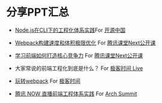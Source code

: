 # 分享PPT汇总

- [Node.js在CLI下的工程化体系实践](https://github.com/cpselvis/sharing/blob/master/ppt/%E6%88%90%E9%83%BDOSC%E5%88%86%E4%BA%AB2017-09-23/Node.js%E5%9C%A8CLI%E4%B8%8B%E5%B7%A5%E7%A8%8B%E5%8C%96%E4%BD%93%E7%B3%BB%E5%AE%9E%E8%B7%B5.pdf)For [开源中国](https://www.oschina.net/event/2264168)

- [Webpack构建速度和体积极限优化](https://github.com/cpselvis/sharing/blob/master/ppt/%E8%85%BE%E8%AE%AF%E8%AF%BE%E5%A0%82Next%E5%85%AC%E5%BC%80%E8%AF%BE2018-11-27/%E3%80%8AWebpack%E6%9E%84%E5%BB%BA%E9%80%9F%E5%BA%A6%E5%92%8C%E4%BD%93%E7%A7%AF%E6%9E%81%E9%99%90%E4%BC%98%E5%8C%96%E3%80%8B.pdf) For [腾讯课堂Next公开课](https://ke.qq.com/course/364243?tuin=9382e520)
- [学习前端如何打造核心竞争力](https://github.com/cpselvis/sharing/blob/master/ppt/%E8%85%BE%E8%AE%AF%E8%AF%BE%E5%A0%82Next%E5%85%AC%E5%BC%80%E8%AF%BE2019-3-7/%E3%80%8A%E5%AD%A6%E4%B9%A0%E5%89%8D%E7%AB%AF%E5%A6%82%E4%BD%95%E6%89%93%E9%80%A0%E6%A0%B8%E5%BF%83%E7%AB%9E%E4%BA%89%E5%8A%9B%E3%80%8B%20.pdf)  For [腾讯课堂Next公开课](https://ke.qq.com/course/379705)
- 大家常说的前端工程化到底是什么？ For [极客时间 Live]()
- [玩转webpack](https://github.com/cpselvis/geektime-webpack-course) For [极客时间](https://time.geekbang.org/course/intro/190)
- [腾讯 NOW 直播前端工程体系实践](https://github.com/cpselvis/sharing/blob/master/ppt/ArchSummit2019-7-12/%E6%9C%80%E7%BB%88%E7%89%88_%E7%A8%8B%E6%9F%B3%E5%B3%B0_%E3%80%8A%E8%85%BE%E8%AE%AFNOW%E7%9B%B4%E6%92%AD%E5%89%8D%E7%AB%AF%E5%B7%A5%E7%A8%8B%E4%BD%93%E7%B3%BB%E5%AE%9E%E8%B7%B5%E3%80%8B.pdf) For [Arch Summit](https://sz2019.archsummit.com/presentation/1797)

